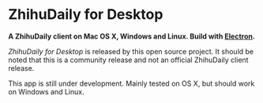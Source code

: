 # ZhihuDaily for Desktop

**A ZhihuDaily client on Mac OS X, Windows and Linux. Build with [Electron](https://github.com/atom/electron).**

*ZhihuDaily for Desktop* is released by this open source project. It should be noted that this is a community release and not an official ZhihuDaily client release.

This app is still under development. Mainly tested on OS X, but should work on Windows and Linux.